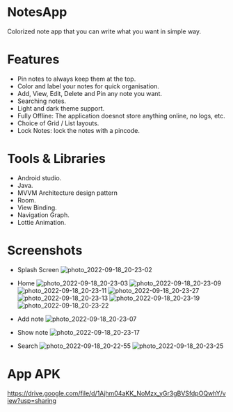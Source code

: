 # NotesApp
Colorized note app that you can write what you want in simple way.

# Features
- Pin notes to always keep them at the top.
- Color and label your notes for quick organisation.
- Add, View, Edit, Delete and Pin any note you want.
- Searching notes.
- Light and dark theme support.
- Fully Offline: The application doesnot store anything online, no logs, etc.
- Choice of Grid / List layouts.
- Lock Notes: lock the notes with a pincode.

# Tools & Libraries
- Android studio.
- Java.
- MVVM Architecture design pattern
- Room.
- View Binding.
- Navigation Graph.
- Lottie Animation.


# Screenshots
- Splash Screen
![photo_2022-09-18_20-23-02](https://user-images.githubusercontent.com/55184522/190922616-eb4c69ef-0dd7-432f-9660-43051e4c11ff.jpg)

- Home
![photo_2022-09-18_20-23-03](https://user-images.githubusercontent.com/55184522/190922617-70bb728b-f280-43d2-a737-3f4c6d64cb14.jpg)
![photo_2022-09-18_20-23-09](https://user-images.githubusercontent.com/55184522/190922619-9268a490-0af7-4595-9c10-ce1124b59f82.jpg)
![photo_2022-09-18_20-23-11](https://user-images.githubusercontent.com/55184522/190922621-acfada4f-b806-4b4f-9b84-7bbc8a16932b.jpg)
![photo_2022-09-18_20-23-27](https://user-images.githubusercontent.com/55184522/190922611-a2da4b02-de45-4a21-9d9a-9d43c5a1c0e7.jpg)
![photo_2022-09-18_20-23-13](https://user-images.githubusercontent.com/55184522/190922600-1e9713b0-4568-4002-8083-9844ba526998.jpg)
![photo_2022-09-18_20-23-19](https://user-images.githubusercontent.com/55184522/190922605-412a1f38-ef97-4e14-9cd8-4bfbfdfaaeb7.jpg)
![photo_2022-09-18_20-23-22](https://user-images.githubusercontent.com/55184522/190922607-4ba9b698-fbcd-4861-bf82-8ad3871cbbb4.jpg)

- Add note
![photo_2022-09-18_20-23-07](https://user-images.githubusercontent.com/55184522/190922618-ffe56ad5-484b-4a9e-9e4b-efe8dd7681ca.jpg)

- Show note
![photo_2022-09-18_20-23-17](https://user-images.githubusercontent.com/55184522/190922603-366df342-9ec3-4c58-a950-9f3a08ed88fd.jpg)

- Search 
![photo_2022-09-18_20-22-55](https://user-images.githubusercontent.com/55184522/190922615-3deec193-cf45-4299-8114-c2860d366215.jpg)
![photo_2022-09-18_20-23-25](https://user-images.githubusercontent.com/55184522/190922609-fe05fbd0-ce6a-4c62-b89a-0902efa5b089.jpg)


# App APK
https://drive.google.com/file/d/1Ajhm04aKK_NoMzx_yGr3gBVSfdpOQwhY/view?usp=sharing
